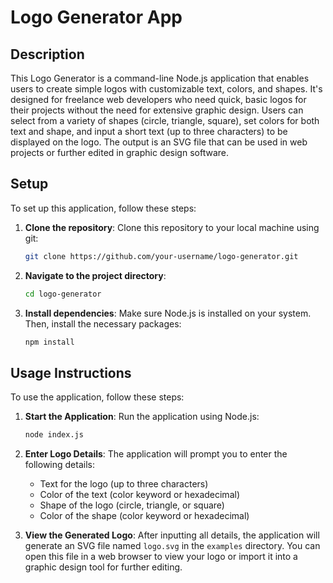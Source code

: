 # Logo Generator App

## Description

This Logo Generator is a command-line Node.js application that enables users to create simple logos with customizable text, colors, and shapes. It's designed for freelance web developers who need quick, basic logos for their projects without the need for extensive graphic design. Users can select from a variety of shapes (circle, triangle, square), set colors for both text and shape, and input a short text (up to three characters) to be displayed on the logo. The output is an SVG file that can be used in web projects or further edited in graphic design software.

## Setup

To set up this application, follow these steps:

1. **Clone the repository**: 
   Clone this repository to your local machine using git:

   ```bash
   git clone https://github.com/your-username/logo-generator.git
   ```

2. **Navigate to the project directory**:

   ```bash
   cd logo-generator
   ```

3. **Install dependencies**:
   Make sure Node.js is installed on your system. Then, install the necessary packages:

   ```bash
   npm install
   ```

## Usage Instructions

To use the application, follow these steps:

1. **Start the Application**:
   Run the application using Node.js:

   ```bash
   node index.js
   ```

2. **Enter Logo Details**:
   The application will prompt you to enter the following details:
   - Text for the logo (up to three characters)
   - Color of the text (color keyword or hexadecimal)
   - Shape of the logo (circle, triangle, or square)
   - Color of the shape (color keyword or hexadecimal)

3. **View the Generated Logo**:
   After inputting all details, the application will generate an SVG file named `logo.svg` in the `examples` directory. You can open this file in a web browser to view your logo or import it into a graphic design tool for further editing.